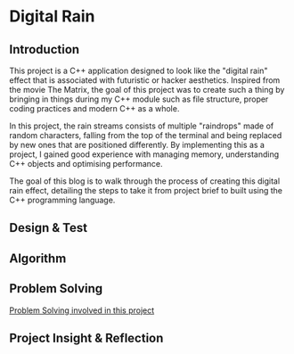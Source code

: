 # Digital Rain

## Introduction
This project is a C++ application designed to look like the "digital rain" effect that is associated with futuristic or hacker aesthetics. Inspired from the movie The Matrix, the goal of this project was to create such a thing by bringing in things during my C++ module such as file structure, proper coding practices and modern C++ as a whole.

In this project, the rain streams consists of multiple "raindrops" made of random characters, falling from the top of the terminal and being replaced by new ones that are positioned differently. By implementing this as a project, I gained good experience with managing memory, understanding C++ objects and optimising performance.

The goal of this blog is to walk through the process of creating this digital rain effect, detailing the steps to take it from project brief to built using the C++ programming language.

## Design & Test



## Algorithm

## Problem Solving

[Problem Solving involved in this project](/docs/pages/probsolving.md)

## Project Insight & Reflection
